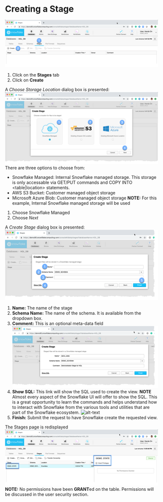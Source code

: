 # <a name="cview"></a>Creating a Stage
![alt-text](../images/Create-Stage.png)
  1.  Click on the **Stages** tab
  2.  Click on **Create**

A *Choose Storage Location* dialog box is presented: ![alt-text](../images/Create-Stage-Dialogue-Location.png)
There are three options to choose from:
  -  Snowflake Managed:  Internal Snowflake managed storage.  This storage is only accessable via GET/PUT commands and COPY INTO <table|location> statements.
  -  AWS S3 Bucket:  Customer managed object storage 
  -  Microsoft Azure Blob:  Customer managed object storage 
**NOTE:** For this example, Internal Snowflake managed storage will be used
  1.  Choose Snowflake Managed
  1.  Choose _Next_

A *Create Stage* dialog box is presented: ![alt-text](../images/Create-Stage-Dialogue.png)

  1.  **Name:** The name of the stage
  1.  **Schema Name:** The name of the schema.  It is available from the dropdown box.
  1.  **Comment:**  This is an optional meta-data field 
![alt-text](../images/Create-Stage-Dialogue-Filled.png)
  1.  **Show SQL:**  This link will show the SQL used to create the view.  **NOTE** Almost every aspect of the Snowflake UI will offer to show the SQL.  This is a great opportunity to learn the commands and helps understand how to interact with Snowflake from the various tools and utilities that are part of the Snowflake ecosystem. ![alt-text](../images/Create-Stage-ShowSQL.png)
  1.  **Finish:**  Submit the request to have Snowflake create the requested view.

The Stages page is redisplayed ![alt-text](../images/Stage-Created.png)
**NOTE:** No permissions have been **GRANT**ed on the table.  Permissions will be discussed in the user security section.

